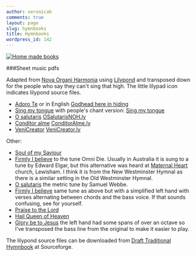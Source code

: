 ```yaml
---
author: veronicab
comments: true
layout: page
slug: hymnbooks
title: Hymnbooks
wordpress_id: 142
---
```



[![Home made books](http://repleatur.net/wp-content/uploads/2012/03/homemadebooks-300x225.jpg)](http://repleatur.net/hymnbooks/homemadebooks/)

###Sheet music pdfs

Adapted from [Nova Organi Harmonia](http://chabanelpsalms.org/introductory_material/Gregorian_organ_accomp/) using [Lilypond](http://lilypond.org) and transposed down for the people who say they can't sing that high.  The little lilypad icon indicates lilypond source files.

 * [Adoro Te](http://hymni.files.wordpress.com/2011/10/adorote.pdf) or in English [Godhead here in hiding](http://hymni.files.wordpress.com/2011/10/godhead.pdf)
 * [Sing my tongue](http://hymni.files.wordpress.com/2011/10/singmy.pdf) with people's chant version: [Sing my tongue](http://hymni.files.wordpress.com/2011/10/singmytongue.pdf)
 * [O salutaris](http://hymni.files.wordpress.com/2011/10/osalutarisnoh.pdf) [OSalutarisNOH.ly](http://repleatur.net/wp-content/uploads/2011/10/OSalutarisNOH.ly)
 * [Conditor alme](http://hymni.files.wordpress.com/2011/10/conditoralme.pdf) [ConditorAlme.ly](http://repleatur.net/wp-content/uploads/2011/10/ConditorAlme.ly)
 * [VeniCreator](http://repleatur.net/wp-content/uploads/2011/10/VeniCreator.pdf) [VeniCreator.ly](http://repleatur.net/wp-content/uploads/2011/10/VeniCreator.ly)

Other:


  * [Soul of my Saviour](http://hymni.files.wordpress.com/2011/10/soul1.pdf)
  * [Firmly I believe](http://hymni.files.wordpress.com/2011/10/properfirmly.pdf) to the tune Omni Die. Usually in Australia it is sung to a tune by Edward Elgar, but this alternative was heard at [Maternal Heart](http://www.maternalheart.org) church, Lewisham. I think it is from the New Westminster Hymnal as there is a similar setting in the Old Westminster Hymnal.
  * [O salutaris](http://hymni.files.wordpress.com/2011/10/osalutariswebbe.pdf) the metric tune by Samuel Webbe.
  * [Firmly I believe](http://hymni.files.wordpress.com/2011/10/firmlychords.pdf) same tune as above but with a simplified left hand with verses alternating between chords and the bass voice. If that sounds confusing, see for yourself.
  * [Praise to the Lord](http://hymni.files.wordpress.com/2011/10/praisetothelord.pdf)
  * [Hail Queen of Heaven](http://hymni.files.wordpress.com/2011/10/hailqueen.pdf)
  * [Glory be to Jesus](http://hymni.files.wordpress.com/2011/10/glorybeme.pdf) the left hand had some spans of over an octave so I've transposed the bass line from the original to make it easier to play.

The lilypond source files can be downloaded from [Draft Traditional Hymnbook](https://sourceforge.net/projects/dthymnbook/) at Sourceforge.

